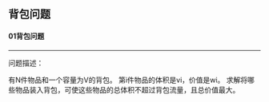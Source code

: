 ## 背包问题
#### 01背包问题
***
问题描述：

有N件物品和一个容量为V的背包。  第i件物品的体积是vi，价值是wi。  求解将哪些物品装入背包，可使这些物品的总体积不超过背包流量，且总价值最大。

